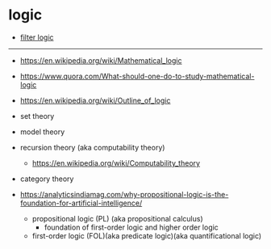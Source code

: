 # logic

- [filter logic](filter-logic)

---

- https://en.wikipedia.org/wiki/Mathematical_logic
- https://www.quora.com/What-should-one-do-to-study-mathematical-logic
- https://en.wikipedia.org/wiki/Outline_of_logic

- set theory
- model theory
- recursion theory (aka computability theory)
     - https://en.wikipedia.org/wiki/Computability_theory
- category theory

- https://analyticsindiamag.com/why-propositional-logic-is-the-foundation-for-artificial-intelligence/
     - propositional logic (PL) (aka propositional calculus)
          - foundation of first-order logic and higher order logic
     - first-order logic (FOL)(aka predicate logic)(aka quantificational logic)
